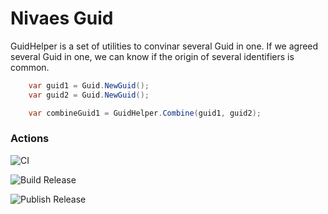 # Nivaes Guid

GuidHelper is a set of utilities to convinar several Guid in one. If we agreed several Guid in one, we can know if the origin of several identifiers is common.

``` C#
    var guid1 = Guid.NewGuid();
    var guid2 = Guid.NewGuid();

    var combineGuid1 = GuidHelper.Combine(guid1, guid2);
```

### Actions

![CI](https://github.com/Nivaes/Nivaes.Guid/workflows/CI/badge.svg)

![Build Release](https://github.com/Nivaes/Nivaes.Guid/workflows/Build%20Release/badge.svg)

![Publish Release](https://github.com/Nivaes/Nivaes.Guid/workflows/Publish%20Release/badge.svg)
